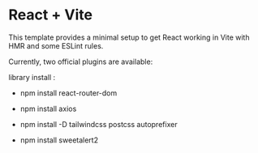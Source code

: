 # React + Vite

This template provides a minimal setup to get React working in Vite with HMR and some ESLint rules.

Currently, two official plugins are available:

library install : 

- npm install react-router-dom

- npm install axios

- npm install -D tailwindcss postcss autoprefixer

- npm install sweetalert2
